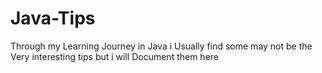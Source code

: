 # Java-Tips
Through my Learning Journey in Java i Usually find some may not be the Very interesting tips but i will Document them here
